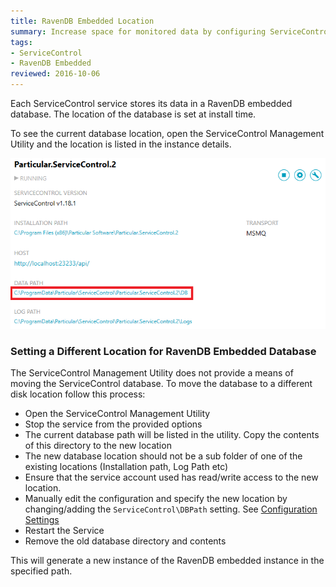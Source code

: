 ```yaml
---
title: RavenDB Embedded Location
summary: Increase space for monitored data by configuring ServiceControl to save data in a different location other than the default.
tags:
- ServiceControl
- RavenDB Embedded
reviewed: 2016-10-06
---
```


Each ServiceControl service stores its data in a RavenDB embedded database. The location of the database is set at install time.

To see the current database location, open the ServiceControl Management Utility and the location is listed in the instance details.

![](managementutil-instance-datapath.png 'width=500')


### Setting a Different Location for RavenDB Embedded Database

The ServiceControl Management Utility does not provide a means of moving the ServiceControl database. To move the database to a different disk location follow this process:

 * Open the ServiceControl Management Utility
 * Stop the service from the provided options
 * The current database path will be listed in the utility. Copy the contents of this directory to the new location
 * The new database location should not be a sub folder of one of the existing locations (Installation path, Log Path etc)
 * Ensure that the service account used has read/write access to the new location.
 * Manually edit the configuration and specify the new location by changing/adding the `ServiceControl\DBPath` setting. See [Configuration Settings](creating-config-file.md)
 * Restart the Service
 * Remove the old database directory and contents

This will generate a new instance of the RavenDB embedded instance in the specified path.

